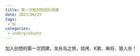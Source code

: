 ```yaml
---
title: 第一次和创想团队团建
date: 2021/06/25
tags:
 - 玩
categories:
 - undergraduate
---
```


加入创想的第一次团建，龙舟岛之旅，烧烤、K歌、麻将、狼人杀！